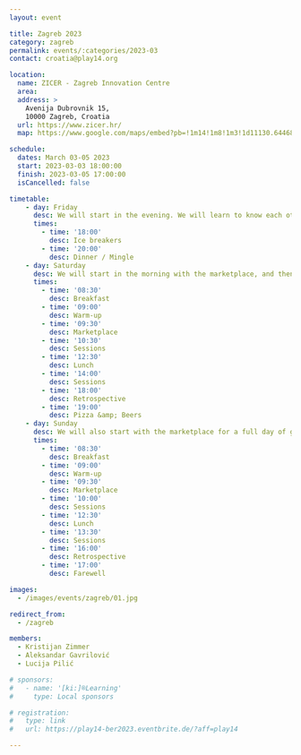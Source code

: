 ```yaml
---
layout: event

title: Zagreb 2023
category: zagreb
permalink: events/:categories/2023-03
contact: croatia@play14.org

location:
  name: ZICER - Zagreb Innovation Centre
  area:
  address: >
    Avenija Dubrovnik 15, 
    10000 Zagreb, Croatia
  url: https://www.zicer.hr/
  map: https://www.google.com/maps/embed?pb=!1m14!1m8!1m3!1d11130.644682390654!2d15.9746917!3d45.7779803!3m2!1i1024!2i768!4f13.1!3m3!1m2!1s0x0%3A0x19d4422c69d308a7!2sCroatian%20inovation%20center%20-%20ZICER!5e0!3m2!1sen!2slu!4v1672247241372!5m2!1sen!2slu

schedule:
  dates: March 03-05 2023
  start: 2023-03-03 18:00:00
  finish: 2023-03-05 17:00:00
  isCancelled: false

timetable:
    - day: Friday
      desc: We will start in the evening. We will learn to know each other and share a nice dinner all together.
      times:
        - time: '18:00'
          desc: Ice breakers
        - time: '20:00'
          desc: Dinner / Mingle
    - day: Saturday
      desc: We will start in the morning with the marketplace, and then we will play games all day long.
      times:
        - time: '08:30'
          desc: Breakfast
        - time: '09:00'
          desc: Warm-up
        - time: '09:30'
          desc: Marketplace
        - time: '10:30'
          desc: Sessions
        - time: '12:30'
          desc: Lunch
        - time: '14:00'
          desc: Sessions
        - time: '18:00'
          desc: Retrospective
        - time: '19:00'
          desc: Pizza &amp; Beers
    - day: Sunday
      desc: We will also start with the marketplace for a full day of games. Whoever needs to catch a plane can leave earlier.
      times:
        - time: '08:30'
          desc: Breakfast
        - time: '09:00'
          desc: Warm-up
        - time: '09:30'
          desc: Marketplace
        - time: '10:00'
          desc: Sessions
        - time: '12:30'
          desc: Lunch
        - time: '13:30'
          desc: Sessions
        - time: '16:00'
          desc: Retrospective
        - time: '17:00'
          desc: Farewell

images:
  - /images/events/zagreb/01.jpg

redirect_from:
  - /zagreb

members:
  - Kristijan Zimmer
  - Aleksandar Gavrilović
  - Lucija Pilić

# sponsors:
#   - name: '[ki:]®Learning'
#     type: Local sponsors

# registration:
#   type: link
#   url: https://play14-ber2023.eventbrite.de/?aff=play14

---
```


